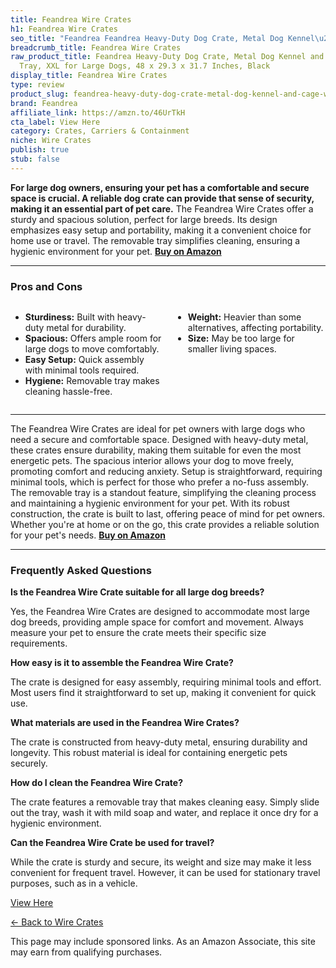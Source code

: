 ```yaml
---
title: Feandrea Wire Crates
h1: Feandrea Wire Crates
seo_title: "Feandrea Feandrea Heavy-Duty Dog Crate, Metal Dog Kennel\u2026"
breadcrumb_title: Feandrea Wire Crates
raw_product_title: Feandrea Heavy-Duty Dog Crate, Metal Dog Kennel and Cage with Removable
  Tray, XXL for Large Dogs, 48 x 29.3 x 31.7 Inches, Black
display_title: Feandrea Wire Crates
type: review
product_slug: feandrea-heavy-duty-dog-crate-metal-dog-kennel-and-cage-with-removable-0279aa88
brand: Feandrea
affiliate_link: https://amzn.to/46UrTkH
cta_label: View Here
category: Crates, Carriers & Containment
niche: Wire Crates
publish: true
stub: false
---
```


<div id="intro" class="full-width">
  <p><strong>For large dog owners, ensuring your pet has a comfortable and secure space is crucial. A reliable dog crate can provide that sense of security, making it an essential part of pet care.</strong> The Feandrea Wire Crates offer a sturdy and spacious solution, perfect for large breeds. Its design emphasizes easy setup and portability, making it a convenient choice for home use or travel. The removable tray simplifies cleaning, ensuring a hygienic environment for your pet. <a href="https://amzn.to/46UrTkH" rel="nofollow sponsored noopener" target="_blank"><strong>Buy on Amazon</strong></a></p>
</div>

<hr />
<h3 id="pros-cons">Pros and Cons</h3>
<div class="pc-grid" style="display:grid;grid-template-columns:1fr 1fr;gap:16px;">
  <ul>
    <li><strong>Sturdiness:</strong> Built with heavy-duty metal for durability.</li>
    <li><strong>Spacious:</strong> Offers ample room for large dogs to move comfortably.</li>
    <li><strong>Easy Setup:</strong> Quick assembly with minimal tools required.</li>
    <li><strong>Hygiene:</strong> Removable tray makes cleaning hassle-free.</li>
  </ul>
  <ul>
    <li><strong>Weight:</strong> Heavier than some alternatives, affecting portability.</li>
    <li><strong>Size:</strong> May be too large for smaller living spaces.</li>
  </ul>
</div>
<hr />

<div class="full-width">
  <p>The Feandrea Wire Crates are ideal for pet owners with large dogs who need a secure and comfortable space. Designed with heavy-duty metal, these crates ensure durability, making them suitable for even the most energetic pets. The spacious interior allows your dog to move freely, promoting comfort and reducing anxiety. Setup is straightforward, requiring minimal tools, which is perfect for those who prefer a no-fuss assembly. The removable tray is a standout feature, simplifying the cleaning process and maintaining a hygienic environment for your pet. With its robust construction, the crate is built to last, offering peace of mind for pet owners. Whether you're at home or on the go, this crate provides a reliable solution for your pet's needs. <a href="https://amzn.to/46UrTkH" rel="nofollow sponsored noopener" target="_blank"><strong>Buy on Amazon</strong></a></p>
</div>

<hr />
<h3 id="faqs">Frequently Asked Questions</h3>

<p><strong>Is the Feandrea Wire Crate suitable for all large dog breeds?</strong></p>
<p>Yes, the Feandrea Wire Crates are designed to accommodate most large dog breeds, providing ample space for comfort and movement. Always measure your pet to ensure the crate meets their specific size requirements.</p>

<p><strong>How easy is it to assemble the Feandrea Wire Crate?</strong></p>
<p>The crate is designed for easy assembly, requiring minimal tools and effort. Most users find it straightforward to set up, making it convenient for quick use.</p>

<p><strong>What materials are used in the Feandrea Wire Crates?</strong></p>
<p>The crate is constructed from heavy-duty metal, ensuring durability and longevity. This robust material is ideal for containing energetic pets securely.</p>

<p><strong>How do I clean the Feandrea Wire Crate?</strong></p>
<p>The crate features a removable tray that makes cleaning easy. Simply slide out the tray, wash it with mild soap and water, and replace it once dry for a hygienic environment.</p>

<p><strong>Can the Feandrea Wire Crate be used for travel?</strong></p>
<p>While the crate is sturdy and secure, its weight and size may make it less convenient for frequent travel. However, it can be used for stationary travel purposes, such as in a vehicle.</p>
<p><a class="btn" href="https://amzn.to/46UrTkH" target="_blank" rel="nofollow sponsored noopener">View Here</a></p>
<p><a href="/roundups/crates-carriers-containment/wire-crates/">← Back to Wire Crates</a></p>
<aside class="disclosure">This page may include sponsored links. As an Amazon Associate, this site may earn from qualifying purchases.</aside>
